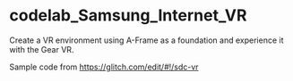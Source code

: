 # codelab_Samsung_Internet_VR
Create a VR environment using A-Frame as a foundation and experience it with the Gear VR.

Sample code from https://glitch.com/edit/#!/sdc-vr
